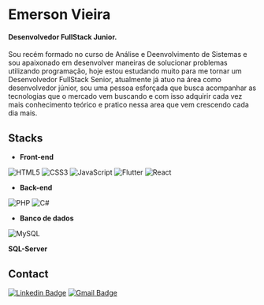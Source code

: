 # Emerson Vieira

#### Desenvolvedor FullStack Junior.

Sou recém formado no curso de Análise e Deenvolvimento de Sistemas e sou apaixonado em desenvolver maneiras de solucionar problemas utilizando programação, hoje estou estudando muito para me tornar um Desenvolvedor FullStack Senior, atualmente já atuo na área como desenvolvedor júnior, sou uma pessoa esforçada que busca acompanhar as tecnologias que o mercado vem buscando e com isso adquirir cada vez mais conhecimento teórico e pratico nessa area que vem crescendo cada dia mais.

## Stacks
- **Front-end**

<img alt="HTML5" src="https://img.shields.io/badge/html5%20-%23E34F26.svg?&style=for-the-badge&logo=html5&logoColor=white"/> <img alt="CSS3" src="https://img.shields.io/badge/css3%20-%231572B6.svg?&style=for-the-badge&logo=css3&logoColor=white"/> <img alt="JavaScript" src="https://img.shields.io/badge/javascript%20-%23323330.svg?&style=for-the-badge&logo=javascript&logoColor=%23F7DF1E"/> <img alt="Flutter" src="https://img.shields.io/badge/Flutter%20-%2302569B.svg?&style=for-the-badge&logo=Flutter&logoColor=white" /> <img alt="React" src="https://img.shields.io/badge/react%20-%2320232a.svg?&style=for-the-badge&logo=react&logoColor=%2361DAFB"/>

- **Back-end**

<img alt="PHP" src="https://img.shields.io/badge/php-%23777BB4.svg?&style=for-the-badge&logo=php&logoColor=white"/> <img alt="C#" src="https://img.shields.io/badge/c%23%20-%23239120.svg?&style=for-the-badge&logo=c-sharp&logoColor=white"/>

- **Banco de dados**

<img alt="MySQL" src="https://img.shields.io/badge/mysql-%2300f.svg?&style=for-the-badge&logo=mysql&logoColor=white"/>

**SQL-Server**

## Contact

[![Linkedin Badge](https://img.shields.io/badge/-Emerson%20Vieira-1E90FF?style=flat-square&logo=Linkedin&logoColor=white&link=https://www.linkedin.com/in/emerson-vieira-9416267b/)](https://www.linkedin.com/in/emerson-vieira-9416267b/) [![Gmail Badge](https://img.shields.io/badge/-emevieira@gmail.com-D14836?style=flat-square&logo=Gmail&logoColor=white&link=mailto:emevieira@gmail.com)](mailto:emevieira@gmail.com) 
